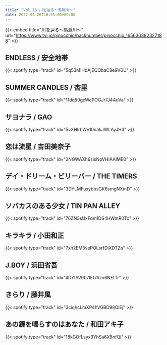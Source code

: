 ```yaml
---
title: "Vol.13 川を辿る～馬淵川～"
date: 2022-06-26T16:55:00+09:00
---
```


{{< embed title="川を辿る～馬淵川～" url="https://www.tvi.jp/pinocchio/backnumber/pinocchio_165630382327188" >}}

## ENDLESS / 安全地帯
{{< spotify type="track" id="5q53MIHdAjEQQbaC8e9V0U" >}}

## SUMMER CANDLES / 杏里
{{< spotify type="track" id="11dq50gcWcPOGJr7J4AoVa" >}}

## サヨナラ / GAO
{{< spotify type="track" id="5vXHIrLWv10nakJWLAyJH3" >}}

## 恋は流星 / 吉田美奈子
{{< spotify type="track" id="2NGWAXh6sisNpVHIAAlME0" >}}

## デイ・ドリーム・ビリーバー / THE TIMERS
{{< spotify type="track" id="3DYLMFuxybbsGK6smgNXmD" >}}

## ソバカスのある少女 / TIN PAN ALLEY
{{< spotify type="track" id="76ZN3sUxFdm1DS4HWmR0Tx" >}}

## キラキラ / 小田和正
{{< spotify type="track" id="7xh2EM5vePOLsrfDiXDTZa" >}}

## J.BOY / 浜田省吾
{{< spotify type="track" id="4DYlAV907lEf7Azv6NEfTr" >}}

## きらり / 藤井風
{{< spotify type="track" id="3ciqhcLmXP4hVGBD98QlEj" >}}

## あの鐘を鳴らすのはあなた / 和田アキ子
{{< spotify type="track" id="18kGOfLsyx9YhSa6X8nfQi" >}}
